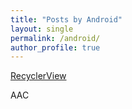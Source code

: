 ```yaml
---
title: "Posts by Android"
layout: single
permalink: /android/
author_profile: true
---
```


[RecyclerView](https://jhamin0511.github.io/android/recyclerview/)

AAC

